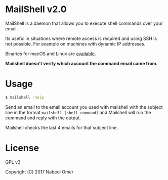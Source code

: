 # MailShell v2.0
MailShell is a daemon that allows you to execute shell commands over your email.

Its useful in situations where remote access is required and using SSH is not possible. For example on machines with dynamic IP addresses.

Binaries for macOS and Linux are [available](https://github.com/nabeelomer/MailShell/releases/tag/v2.0).

**Mailshell doesn't verify which account the command email came from.**

# Usage
```zsh
$ mailshell -help
```

Send an email to the email account you used with mailshell with the subject line in the format `mailshell [shell command]` and Mailshell will run the command and reply with the output.

Mailshell checks the last 4 emails for that subject line.

# License
GPL v3

Copyright (C) 2017 Nabeel Omer